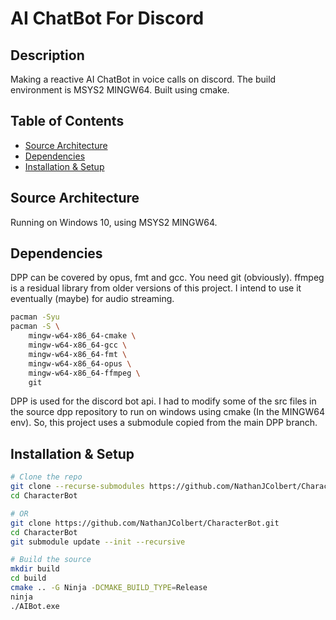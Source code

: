 # AI ChatBot For Discord

## Description

Making a reactive AI ChatBot in voice calls on discord. The build environment is MSYS2 MINGW64. Built using cmake.

## Table of Contents

- [Source Architecture](#source-architecture)
- [Dependencies](#dependencies)
- [Installation & Setup](#installation--setup)

## Source Architecture

Running on Windows 10, using MSYS2 MINGW64.

## Dependencies

DPP can be covered by opus, fmt and gcc. You need git (obviously). ffmpeg is a residual library from older versions of this project. I intend to use it eventually (maybe) for audio streaming.

```bash
pacman -Syu
pacman -S \
    mingw-w64-x86_64-cmake \
    mingw-w64-x86_64-gcc \
    mingw-w64-x86_64-fmt \
    mingw-w64-x86_64-opus \
    mingw-w64-x86_64-ffmpeg \
    git
```

DPP is used for the discord bot api. I had to modify some of the src files in the source dpp repository to run on windows using cmake (In the MINGW64 env). So, this project uses a submodule copied from the main DPP branch.

## Installation & Setup

```bash
# Clone the repo
git clone --recurse-submodules https://github.com/NathanJColbert/CharacterBot.git
cd CharacterBot

# OR
git clone https://github.com/NathanJColbert/CharacterBot.git
cd CharacterBot
git submodule update --init --recursive

# Build the source
mkdir build
cd build
cmake .. -G Ninja -DCMAKE_BUILD_TYPE=Release
ninja
./AIBot.exe
```